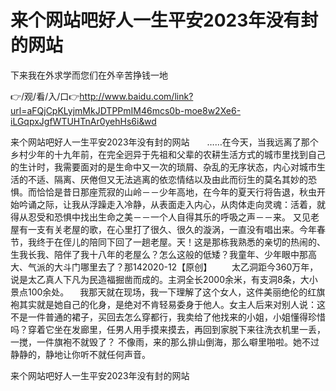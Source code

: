 # 来个网站吧好人一生平安2023年没有封的网站
下来我在外求学而您们在外辛苦挣钱一地

👉/观/看/入/口👉http://www.baidu.com/link?url=aFQjCpKLyjmMkJDTPPmIM46mcs0b-moe8w2Xe6-iLGqpxJgfWTUHTnAr0yehHs6i&wd

来个网站吧好人一生平安2023年没有封的网站　　……在今天，当我远离了那个乡村少年的十九年前，在完全迥异于先祖和父辈的农耕生活方式的城市里找到自己的生计时，我需要面对的是生命中又一次的琐屑、杂乱的无序状态，内心对城市生活的不适、隔离、厌倦但又无法逃离的依恋情结以及由此而衍生的莫名其妙的恐惧。而恰恰是昔日那座荒寂的山岭－－少年高地，在今年的夏天行将告退，秋虫开始吟诵之际，让我从浮躁走入冷静，从表面走入内心，从肉体走向灵魂：活着，就得从忍受和恐惧中找出生命之美－－一个人自得其乐的呼吸之声－－来。
又见老屋有一支有关老屋的歌，在心里打了很久、很久的漩涡，一直没有唱出来。今年春节，我终于在侄儿的陪同下回了一趟老屋。天！这是那栋我熟悉的亲切的热闹的、生我长我、陪伴了我十八年的老屋么？怎么这般的低矮？我童年、少年眼中那高大、气派的大斗门哪里去了？那142020-12【原创】
　　太乙洞距今360万年，说是太乙真人下凡为民造福掘凿而成的。主洞全长2000余米，有支洞8条，大小景点100余处。
　我那天就在现场，我一下理解了这个女人，这件美丽绝伦的红旗袍其实就是她自己的化身，是绝对不肯轻易委身于他人。女主人后来对别人说：这不是一件普通的裙子，买回去怎么穿都行，我卖给了他找来的小姐，小姐懂得珍惜吗？穿着它坐在发廊里，任男人用手摸来摸去，再回到家脱下来往洗衣机里一丢，一搅，一件旗袍不就毁了？
不像雨，来的那么排山倒海，那么噼里啪啦。她不过静静的，静地让你听不就任何声音。

来个网站吧好人一生平安2023年没有封的网站

